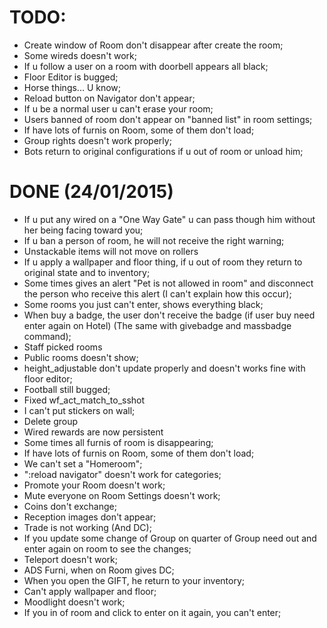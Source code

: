 TODO:
====
- Create window of Room don't disappear after create the room;
- Some wireds doesn't work;
- If u follow a user on a room with doorbell appears all black;
- Floor Editor is bugged;
- Horse things... U know;
- Reload button on Navigator don't appear;
- If u be a normal user u can't erase your room;
- Users banned of room don't appear on "banned list" in room settings;
- If have lots of furnis on Room, some of them don't load;
- Group rights doesn't work properly;
- Bots return to original configurations if u out of room or unload him;

DONE (24/01/2015)
====
- If u put any wired on a "One Way Gate" u can pass though him without her being facing toward you;
- If u ban a person of room, he will not receive the right warning;
- Unstackable items will not move on rollers
- If u apply a wallpaper and floor thing, if u out of room they return to original state and to inventory;
- Some times gives an alert "Pet is not allowed in room" and disconnect the person who receive this alert (I can't explain how this occur);
- Some rooms you just can't enter, shows everything black;
- When buy a badge, the user don't receive the badge (if user buy need enter again on Hotel) (The same with givebadge and massbadge command);
- Staff picked rooms
- Public rooms doesn't show;
- height_adjustable don't update properly and doesn't works fine with floor editor;
- Football still bugged;
- Fixed wf_act_match_to_sshot
- I can't put stickers on wall;
- Delete group
- Wired rewards are now persistent
- Some times all furnis of room is disappearing;
- If have lots of furnis on Room, some of them don't load;
- We can't set a "Homeroom";
- ":reload navigator" doesn't work for categories;
- Promote your Room doesn't work;
- Mute everyone on Room Settings doesn't work;
- Coins don't exchange;
- Reception images don't appear;
- Trade is not working (And DC);
- If you update some change of Group on quarter of Group need out and enter again on room to see the changes;
- Teleport doesn't work;
- ADS Furni, when on Room gives DC;
- When you open the GIFT, he return to your inventory;
- Can't apply wallpaper and floor;
- Moodlight doesn't work;
- If you in of room and click to enter on it again, you can't enter;
